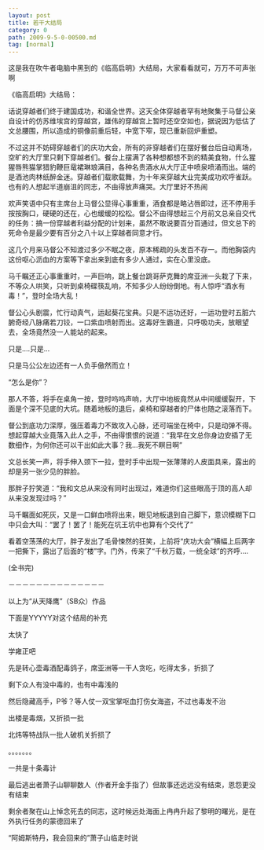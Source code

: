 ```yaml
---
layout: post
title: 若干大结局
category: 0
path: 2009-9-5-0-00500.md
tag: [normal]
---
```


这是我在吹牛者电脑中黑到的《临高启明》大结局，大家看看就可，万万不可声张啊

《临高启明》大结局：

话说穿越者们终于建国成功，和谐全世界。这天全体穿越者罕有地聚集于马督公亲自设计的仿苏维埃宫的穿越宫，雄伟的穿越宫上暂时还空空如也，据说因为低估了文总腰围，所以造成的铜像前重后轻，中宽下窄，现已重新回炉重塑。

不过这并不妨碍穿越者们的庆功大会，所有的非穿越者们在摆好餐台后自动离场，空旷的大厅里只剩下穿越者们。餐台上摆满了各种想都想不到的精美食物，什么猩猩唇熊猫掌猎豹鞭巨鼋裙琳琅满目，各种名贵酒水从大厅正中喷泉喷涌而出。端的是酒池肉林纸醉金迷。穿越者们载歌载舞，为十年来穿越大业完美成功欢呼雀跃。也有的人想起半道崩沮的同志，不由得放声痛哭。大厅里好不热闹

欢声笑语中只有主席台上马督公显得心事重重，酒食都是略沾唇即过，还不停用手按按胸口，硬硬的还在，心也缓缓的松松。督公不由得想起三个月前文总亲自交代的任务：搞一份穿越者利益分配的计划来，虽然不敢说要百分百通过，但文总下的死命令是最少要有百分之八十以上穿越者同意才行。

这几个月来马督公不知渡过多少不眠之夜，原本稀疏的头发百不存一。而他胸袋内这份呕心沥血的方案等下拿出来到底有多少人通过，实在心里没底。

马千瞩还正心事重重时，一声巨响，跳上餐台跳哥萨克舞的席亚洲一头栽了下来，不等众人哄笑，只听到桌椅碟筷乱响，不知多少人纷纷倒地。有人惊呼“酒水有毒！”，登时全场大乱！

督公心头剧震，忙行动真气，运起葵花宝典。只是不运功还好，一运功登时五脏六腑奇经八脉痛若刀铰，一口紫血喷射而出。这毒好生霸道，只呼吸功夫，放眼望去，全场竟然没一人能站的起来。

只是....只是...

只是马公公左边还有一人负手傲然而立！

“怎么是你”？

那人不答，将手在桌角一按，登时呜呜声响，大厅中地板竟然从中间缓缓裂开，下面是个深不见底的大坑。随着地板的退后，桌椅和穿越者的尸体也随之滚落而下。

督公到底功力深厚，强压着毒力不致攻入心脉，还可端坐在椅中，只是动弹不得。想起穿越大业竟落入此人之手，不由得恨恨的说道：“我早在文总你身边安插了无数细作，为何你还可以干出如此大事？我...我死不瞑目啊”

文总长笑一声，将手伸入颈下一拉，登时手中出现一张薄薄的人皮面具来，露出的却是另一张少见的胖脸。

那胖子狞笑道：“我和文总从来没有同时出现过，难道你们这些眼高于顶的高人却从来没发现过吗？”

马千瞩面如死灰，又是一口鲜血喷将出来，眼见地板退到自己脚下，意识模糊下口中只会大叫：“罢了！罢了！能死在坑王坑中也算有个交代了”

看着空荡荡的大厅，胖子发出了毛骨悚然的狂笑，上前将“庆功大会”横幅上后两字一把撕下，露出了后面的“楼”字。门外，传来了“千秋万载，一统全球”的齐呼....

(全书完)

－－－－－－－－－－－－－－

以上为“从天降鹰”（SB众）作品

下面是YYYYY对这个结局的补充

太快了

学雍正吧

先是转心壶毒酒配毒鸽子，席亚洲等一干人贪吃，吃得太多，折损了

剩下众人有没中毒的，也有中毒浅的

然后隐藏高手，P爷？等人仗一双宝掌呕血打伤女海盗，不过也毒发不治

出楼是毒烟，又折损一批

北炜等特战队一批人破机关折损了

。。。。。。。

一共是十条毒计

最后逃出者萧子山聊聊数人（作者开金手指了）但故事还远远没有结束，恩怨更没有结束

剩余者聚在山上悼念死去的同志，这时候远处海面上冉冉升起了黎明的曙光，是在外执行任务的蒙德回来了

“阿姆斯特丹，我会回来的”萧子山临走时说